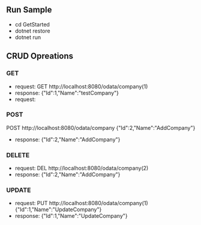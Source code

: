   ## Run Sample
* cd GetStarted
* dotnet restore
* dotnet run
## CRUD Opreations
### GET
* request: 
  GET http://localhost:8080/odata/company(1)
* response:
    {"Id":1,"Name":"testCompany"}
* request: 
### POST
POST http://localhost:8080/odata/company {"Id":2,"Name":"AddCompany"}
* response:
  {"Id":2,"Name":"AddCompany"}
### DELETE
* request: 
  DEL http://localhost:8080/odata/company(2)
* response:
  {"Id":2,"Name":"AddCompany"}
### UPDATE
* request: 
  PUT http://localhost:8080/odata/company(1) {"Id":1,"Name":"UpdateCompany"}
* response:
  {"Id":1,"Name":"UpdateCompany"}  
